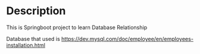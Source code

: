 # Description

This is Springboot project to learn Database Relationship

Database that used is <https://dev.mysql.com/doc/employee/en/employees-installation.html>
